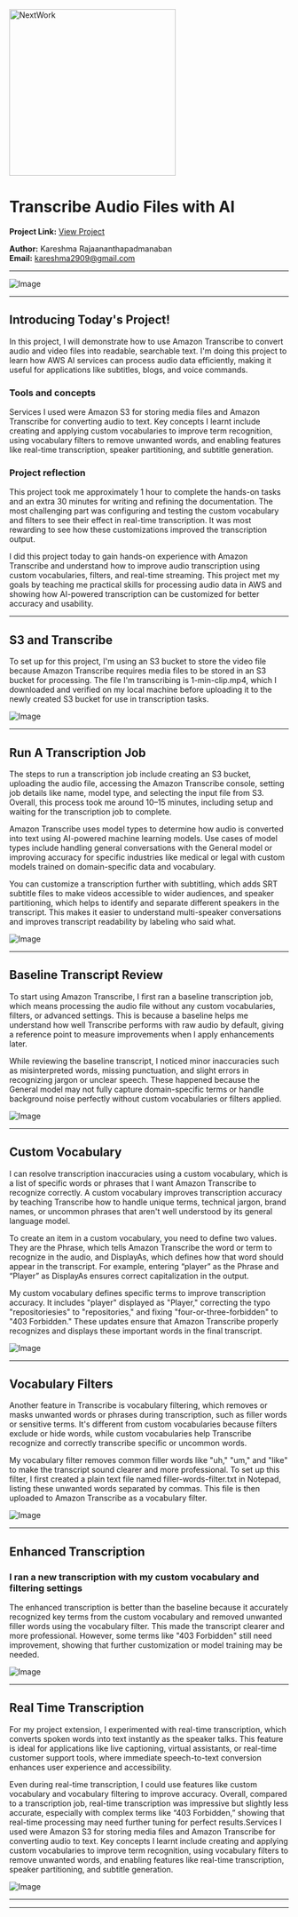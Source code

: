 <img src="https://cdn.prod.website-files.com/677c400686e724409a5a7409/6790ad949cf622dc8dcd9fe4_nextwork-logo-leather.svg" alt="NextWork" width="300" />

# Transcribe Audio Files with AI

**Project Link:** [View Project](http://learn.nextwork.org/projects/aws-ai-transcribe)

**Author:** Kareshma Rajaananthapadmanaban  
**Email:** kareshma2909@gmail.com

---

![Image](http://learn.nextwork.org/easygoing_white_heroic_bilberry/uploads/aws-ai-transcribe_o2p3q4r1)

---

## Introducing Today's Project!

In this project, I will demonstrate how to use Amazon Transcribe to convert audio and video files into readable, searchable text. I'm doing this project to learn how AWS AI services can process audio data efficiently, making it useful for applications like subtitles, blogs, and voice commands.

### Tools and concepts

Services I used were Amazon S3 for storing media files and Amazon Transcribe for converting audio to text. Key concepts I learnt include creating and applying custom vocabularies to improve term recognition, using vocabulary filters to remove unwanted words, and enabling features like real-time transcription, speaker partitioning, and subtitle generation.

### Project reflection

This project took me approximately 1 hour to complete the hands-on tasks and an extra 30 minutes for writing and refining the documentation. The most challenging part was configuring and testing the custom vocabulary and filters to see their effect in real-time transcription. It was most rewarding to see how these customizations improved the transcription output.

I did this project today to gain hands-on experience with Amazon Transcribe and understand how to improve audio transcription using custom vocabularies, filters, and real-time streaming. This project met my goals by teaching me practical skills for processing audio data in AWS and showing how AI-powered transcription can be customized for better accuracy and usability.

---

## S3 and Transcribe

To set up for this project, I'm using an S3 bucket to store the video file because Amazon Transcribe requires media files to be stored in an S3 bucket for processing. The file I'm transcribing is 1-min-clip.mp4, which I downloaded and verified on my local machine before uploading it to the newly created S3 bucket for use in transcription tasks.

![Image](http://learn.nextwork.org/easygoing_white_heroic_bilberry/uploads/aws-ai-transcribe_k1l4m7n0)

---

## Run A Transcription Job

The steps to run a transcription job include creating an S3 bucket, uploading the audio file, accessing the Amazon Transcribe console, setting job details like name, model type, and selecting the input file from S3. Overall, this process took me around 10–15 minutes, including setup and waiting for the transcription job to complete.

Amazon Transcribe uses model types to determine how audio is converted into text using AI-powered machine learning models. Use cases of model types include handling general conversations with the General model or improving accuracy for specific industries like medical or legal with custom models trained on domain-specific data and vocabulary.

You can customize a transcription further with subtitling, which adds SRT subtitle files to make videos accessible to wider audiences, and speaker partitioning, which helps to identify and separate different speakers in the transcript. This makes it easier to understand multi-speaker conversations and improves transcript readability by labeling who said what.

![Image](http://learn.nextwork.org/easygoing_white_heroic_bilberry/uploads/aws-ai-transcribe_g0h1i2j3)

---

## Baseline Transcript Review

To start using Amazon Transcribe, I first ran a baseline transcription job, which means processing the audio file without any custom vocabularies, filters, or advanced settings. This is because a baseline helps me understand how well Transcribe performs with raw audio by default, giving a reference point to measure improvements when I apply enhancements later.

While reviewing the baseline transcript, I noticed minor inaccuracies such as misinterpreted words, missing punctuation, and slight errors in recognizing jargon or unclear speech. These happened because the General model may not fully capture domain-specific terms or handle background noise perfectly without custom vocabularies or filters applied.

![Image](http://learn.nextwork.org/easygoing_white_heroic_bilberry/uploads/aws-ai-transcribe_s3t6u9v2)

---

## Custom Vocabulary

I can resolve transcription inaccuracies using a custom vocabulary, which is a list of specific words or phrases that I want Amazon Transcribe to recognize correctly. A custom vocabulary improves transcription accuracy by teaching Transcribe how to handle unique terms, technical jargon, brand names, or uncommon phrases that aren't well understood by its general language model.

To create an item in a custom vocabulary, you need to define two values. They are the Phrase, which tells Amazon Transcribe the word or term to recognize in the audio, and DisplayAs, which defines how that word should appear in the transcript. For example, entering “player” as the Phrase and “Player” as DisplayAs ensures correct capitalization in the output.

My custom vocabulary defines specific terms to improve transcription accuracy. It includes "player" displayed as "Player," correcting the typo "repositoriesies" to "repositories," and fixing "four-or-three-forbidden" to "403 Forbidden." These updates ensure that Amazon Transcribe properly recognizes and displays these important words in the final transcript.

![Image](http://learn.nextwork.org/easygoing_white_heroic_bilberry/uploads/aws-ai-transcribe_e3f4g5h6)

---

## Vocabulary Filters

Another feature in Transcribe is vocabulary filtering, which removes or masks unwanted words or phrases during transcription, such as filler words or sensitive terms. It's different from custom vocabularies because filters exclude or hide words, while custom vocabularies help Transcribe recognize and correctly transcribe specific or uncommon words.

My vocabulary filter removes common filler words like "uh," "um," and "like" to make the transcript sound clearer and more professional. To set up this filter, I first created a plain text file named filler-words-filter.txt in Notepad, listing these unwanted words separated by commas. This file is then uploaded to Amazon Transcribe as a vocabulary filter.

![Image](http://learn.nextwork.org/easygoing_white_heroic_bilberry/uploads/aws-ai-transcribe_u7v8w9x0)

---

## Enhanced Transcription

### I ran a new transcription with my custom vocabulary and filtering settings

The enhanced transcription is better than the baseline because it accurately recognized key terms from the custom vocabulary and removed unwanted filler words using the vocabulary filter. This made the transcript clearer and more professional. However, some terms like "403 Forbidden" still need improvement, showing that further customization or model training may be needed.

![Image](http://learn.nextwork.org/easygoing_white_heroic_bilberry/uploads/aws-ai-transcribe_k1l2m3n4)

---

## Real Time Transcription

For my project extension, I experimented with real-time transcription, which converts spoken words into text instantly as the speaker talks. This feature is ideal for applications like live captioning, virtual assistants, or real-time customer support tools, where immediate speech-to-text conversion enhances user experience and accessibility.

Even during real-time transcription, I could use features like custom vocabulary and vocabulary filtering to improve accuracy. Overall, compared to a transcription job, real-time transcription was impressive but slightly less accurate, especially with complex terms like “403 Forbidden,” showing that real-time processing may need further tuning for perfect results.Services I used were Amazon S3 for storing media files and Amazon Transcribe for converting audio to text. Key concepts I learnt include creating and applying custom vocabularies to improve term recognition, using vocabulary filters to remove unwanted words, and enabling features like real-time transcription, speaker partitioning, and subtitle generation.

![Image](http://learn.nextwork.org/easygoing_white_heroic_bilberry/uploads/aws-ai-transcribe_a5b6c7d8)

---

---
